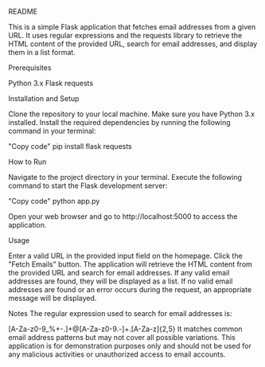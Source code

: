 README

This is a simple Flask application that fetches email addresses from a given URL. 
It uses regular expressions and the requests library to retrieve the HTML content of the provided URL, 
search for email addresses, and display them in a list format.


Prerequisites

Python 3.x
Flask
requests


Installation and Setup

Clone the repository to your local machine.
Make sure you have Python 3.x installed.
Install the required dependencies by running the following command in your terminal:

"Copy code"
pip install flask requests


How to Run

Navigate to the project directory in your terminal.
Execute the following command to start the Flask development server:

"Copy code"
python app.py

Open your web browser and go to http://localhost:5000 to access the application.


Usage

Enter a valid URL in the provided input field on the homepage.
Click the "Fetch Emails" button.
The application will retrieve the HTML content from the provided URL and search for email addresses.
If any valid email addresses are found, they will be displayed as a list.
If no valid email addresses are found or an error occurs during the request, an appropriate message will be displayed.


Notes
The regular expression used to search for email addresses is:

[A-Za-z0-9_%+-.]+@[A-Za-z0-9.-]+\.[A-Za-z]{2,5}
It matches common email address patterns but may not cover all possible variations.
This application is for demonstration purposes only and should not be used for any malicious activities or unauthorized access to email accounts.
